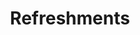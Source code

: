 ---
title: Refreshments
price: R80 000
limit: 1
logo: refreshment-jhb.png
large-logo: refreshment-header.png
logo_size: 100

# Expo info
expo: yes
banners: 2

#benefits
passes: 1
discount_disabled: false

exclusive:
    - Exclusive logo on 2 x refreshment bars, branded cup sleeves for 1600 servings of speciality coffee and 1000 fruit crushes or something similar
    - Exclusive branding on serviettes
    - Exclusive branding at catering stations
    - Option to add a branded re-usable coffee cup to be added to delegate bag *price available on request

sold_out: no
order: 80
---